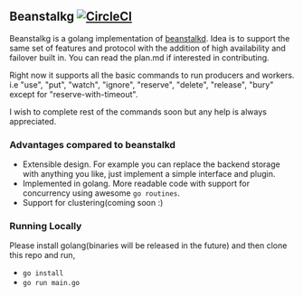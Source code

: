 ## Beanstalkg [![CircleCI](https://circleci.com/gh/vimukthi-git/beanstalkg.svg?style=svg)](https://circleci.com/gh/vimukthi-git/beanstalkg)

Beanstalkg is a golang implementation of [beanstalkd](https://github.com/kr/beanstalkd). Idea is to support the same set of features and protocol with the addition of
high availability and failover built in. You can read the plan.md if interested in contributing. 

Right now it supports all the basic commands to run producers and workers. i.e "use", "put", "watch", "ignore", "reserve",  "delete", "release", "bury" 
except for "reserve-with-timeout". 

I wish to complete rest of the commands soon but any help is always appreciated.

### Advantages compared to beanstalkd

- Extensible design. For example you can replace the backend storage with anything you like, just implement a simple interface and plugin.
- Implemented in golang. More readable code with support for concurrency using awesome `go routines`.
- Support for clustering(coming soon :)

### Running Locally

Please install golang(binaries will be released in the future) and then clone this repo and run,

- `go install`
- `go run main.go`
